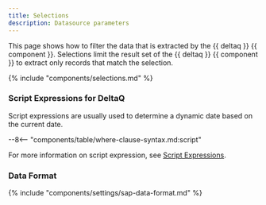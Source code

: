 ```yaml
---
title: Selections
description: Datasource parameters
---
```


This page shows how to filter the data that is extracted by the {{ deltaq }} {{ component }}.
Selections limit the result set of the {{ deltaq }} {{ component }} to extract only records that match the selection.

{% include "components/selections.md" %}

### Script Expressions for DeltaQ

Script expressions are usually used to determine a dynamic date based on the current date. 

--8<-- "components/table/where-clause-syntax.md:script"

For more information on script expression, see [Script Expressions](../parameters/script-expressions.md).

### Data Format

{% include "components/settings/sap-data-format.md"  %}

